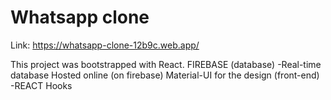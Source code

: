 # Whatsapp clone

Link: https://whatsapp-clone-12b9c.web.app/



This project was bootstrapped with React.
FIREBASE (database)
-Real-time database
Hosted online (on firebase)
Material-UI for the design (front-end)
-REACT Hooks
